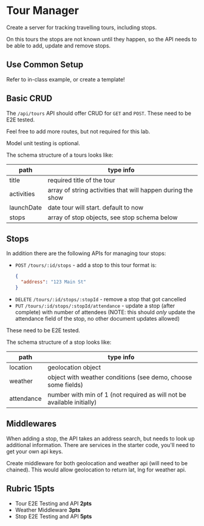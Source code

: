 Tour Manager
===

Create a server for tracking travelling tours, including stops. 

On this tours the stops are not known until they happen, so
the API needs to be able to add, update and remove stops.

## Use Common Setup

Refer to in-class example, or create a template!

## Basic CRUD

The `/api/tours` API should offer CRUD for `GET` and `POST`. These need to 
be E2E tested. 

Feel free to add more routes, but not required for this lab. 

Model unit testing is optional.

The schema structure of a tours looks like:

path | type info
---|---
title | required title of the tour
activities | array of string activities that will happen during the show
launchDate | date tour will start. default to now
stops | array of stop objects, see stop schema below

## Stops

In addition there are the following APIs for managing tour stops:

* `POST` `/tours/:id/stops` - add a stop to this tour format is:
    ```json
    {
      "address": "123 Main St"
    }
    ```
* `DELETE` `/tours/:id/stops/:stopId` - remove a stop that got cancelled
* `PUT` `/tours/:id/stops/:stopId/attendance` - update a stop (after complete) with number of attendees (NOTE: this should _only_ update the attendance field of the stop, no other document updates allowed)

These need to be E2E tested.

The schema structure of a stop looks like:

path | type info
---|---
location | geolocation object
weather | object with weather conditions (see demo, choose some fields)
attendance | number with min of 1 (not required as will not be available initially)

## Middlewares

When adding a stop, the API takes an address search, but needs to look up additional information. There are services in the starter code, you'll need to get your own api keys.

Create middleware for both geolocation and weather api (will need to be chained). This would allow geolocation to return lat, lng for weather api.


## Rubric **15pts**

* Tour E2E Testing and API **2pts**
* Weather Middleware **3pts**
* Stop E2E Testing and API **5pts**